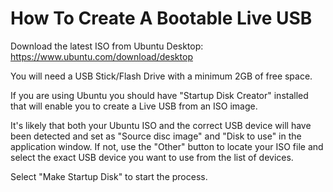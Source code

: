 # How To Create A Bootable Live USB

Download the latest ISO from Ubuntu Desktop:
https://www.ubuntu.com/download/desktop

You will need a USB Stick/Flash Drive with a minimum 2GB of free space.

If you are using Ubuntu you should have "Startup Disk Creator" installed that
will enable you to create a Live USB from an ISO image.

It's likely that both your Ubuntu ISO and the correct USB device will have
been detected and set as "Source disc image" and "Disk to use" in the
application window. If not, use the "Other" button to locate your ISO file
and select the exact USB device you want to use from the list of devices.

Select "Make Startup Disk" to start the process.
